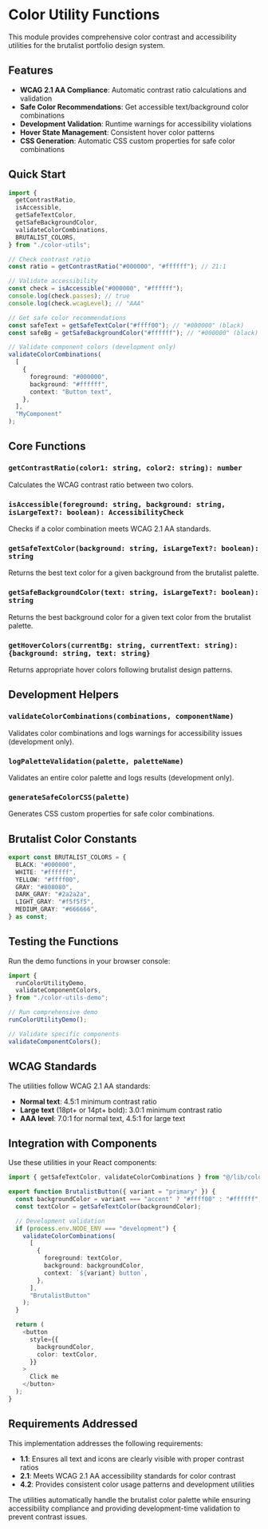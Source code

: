 # Color Utility Functions

This module provides comprehensive color contrast and accessibility utilities for the brutalist portfolio design system.

## Features

- **WCAG 2.1 AA Compliance**: Automatic contrast ratio calculations and validation
- **Safe Color Recommendations**: Get accessible text/background color combinations
- **Development Validation**: Runtime warnings for accessibility violations
- **Hover State Management**: Consistent hover color patterns
- **CSS Generation**: Automatic CSS custom properties for safe color combinations

## Quick Start

```typescript
import {
  getContrastRatio,
  isAccessible,
  getSafeTextColor,
  getSafeBackgroundColor,
  validateColorCombinations,
  BRUTALIST_COLORS,
} from "./color-utils";

// Check contrast ratio
const ratio = getContrastRatio("#000000", "#ffffff"); // 21:1

// Validate accessibility
const check = isAccessible("#000000", "#ffffff");
console.log(check.passes); // true
console.log(check.wcagLevel); // "AAA"

// Get safe color recommendations
const safeText = getSafeTextColor("#ffff00"); // "#000000" (black)
const safeBg = getSafeBackgroundColor("#ffffff"); // "#000000" (black)

// Validate component colors (development only)
validateColorCombinations(
  [
    {
      foreground: "#000000",
      background: "#ffffff",
      context: "Button text",
    },
  ],
  "MyComponent"
);
```

## Core Functions

### `getContrastRatio(color1: string, color2: string): number`

Calculates the WCAG contrast ratio between two colors.

### `isAccessible(foreground: string, background: string, isLargeText?: boolean): AccessibilityCheck`

Checks if a color combination meets WCAG 2.1 AA standards.

### `getSafeTextColor(background: string, isLargeText?: boolean): string`

Returns the best text color for a given background from the brutalist palette.

### `getSafeBackgroundColor(text: string, isLargeText?: boolean): string`

Returns the best background color for a given text color from the brutalist palette.

### `getHoverColors(currentBg: string, currentText: string): {background: string, text: string}`

Returns appropriate hover colors following brutalist design patterns.

## Development Helpers

### `validateColorCombinations(combinations, componentName)`

Validates color combinations and logs warnings for accessibility issues (development only).

### `logPaletteValidation(palette, paletteName)`

Validates an entire color palette and logs results (development only).

### `generateSafeColorCSS(palette)`

Generates CSS custom properties for safe color combinations.

## Brutalist Color Constants

```typescript
export const BRUTALIST_COLORS = {
  BLACK: "#000000",
  WHITE: "#ffffff",
  YELLOW: "#ffff00",
  GRAY: "#808080",
  DARK_GRAY: "#2a2a2a",
  LIGHT_GRAY: "#f5f5f5",
  MEDIUM_GRAY: "#666666",
} as const;
```

## Testing the Functions

Run the demo functions in your browser console:

```typescript
import {
  runColorUtilityDemo,
  validateComponentColors,
} from "./color-utils-demo";

// Run comprehensive demo
runColorUtilityDemo();

// Validate specific components
validateComponentColors();
```

## WCAG Standards

The utilities follow WCAG 2.1 AA standards:

- **Normal text**: 4.5:1 minimum contrast ratio
- **Large text** (18pt+ or 14pt+ bold): 3.0:1 minimum contrast ratio
- **AAA level**: 7.0:1 for normal text, 4.5:1 for large text

## Integration with Components

Use these utilities in your React components:

```typescript
import { getSafeTextColor, validateColorCombinations } from "@/lib/color-utils";

export function BrutalistButton({ variant = "primary" }) {
  const backgroundColor = variant === "accent" ? "#ffff00" : "#ffffff";
  const textColor = getSafeTextColor(backgroundColor);

  // Development validation
  if (process.env.NODE_ENV === "development") {
    validateColorCombinations(
      [
        {
          foreground: textColor,
          background: backgroundColor,
          context: `${variant} button`,
        },
      ],
      "BrutalistButton"
    );
  }

  return (
    <button
      style={{
        backgroundColor,
        color: textColor,
      }}
    >
      Click me
    </button>
  );
}
```

## Requirements Addressed

This implementation addresses the following requirements:

- **1.1**: Ensures all text and icons are clearly visible with proper contrast ratios
- **2.1**: Meets WCAG 2.1 AA accessibility standards for color contrast
- **4.2**: Provides consistent color usage patterns and development utilities

The utilities automatically handle the brutalist color palette while ensuring accessibility compliance and providing development-time validation to prevent contrast issues.
